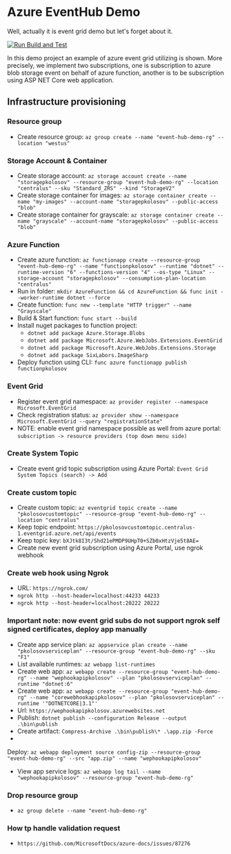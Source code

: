 # Azure EventHub Demo

Well, actually it is event grid demo but let's forget about it.

[![Run Build and Test](https://github.com/kolosovpetro/EventHubDemo.AZ204/actions/workflows/run-build-and-test-dotnet.yml/badge.svg)](https://github.com/kolosovpetro/EventHubDemo.AZ204/actions/workflows/run-build-and-test-dotnet.yml)

In this demo project an example of azure event grid utilizing is shown.
More precisely, we implement two subscriptions, one is subscription to azure blob storage event on behalf of azure
function,
another is to be subscription using ASP NET Core web application.

## Infrastructure provisioning

### Resource group

- Create resource group: `az group create --name "event-hub-demo-rg" --location "westus"`

### Storage Account & Container

- Create storage
  account: `az storage account create --name "storagepkolosov" --resource-group "event-hub-demo-rg" --location "centralus" --sku "Standard_ZRS" --kind "StorageV2"`
- Create storage
  container for
  images: `az storage container create --name "my-images" --account-name "storagepkolosov" --public-access "blob"`
- Create storage container for
  grayscale: `az storage container create --name "grayscale" --account-name "storagepkolosov" --public-access "blob"`

### Azure Function

- Create azure
  function: `az functionapp create --resource-group "event-hub-demo-rg" --name "functionpkolosov" --runtime "dotnet" --runtime-version "6" --functions-version "4" --os-type "Linux" --storage-account "storagepkolosov" --consumption-plan-location "centralus"`
- Run in folder: `mkdir AzureFunction && cd AzureFunction && func init --worker-runtime dotnet --force`
- Create function: `func new --template "HTTP trigger" --name "Grayscale"`
- Build & Start function: `func start --build`
- Install nuget packages to function project:
    - `dotnet add package Azure.Storage.Blobs`
    - `dotnet add package Microsoft.Azure.WebJobs.Extensions.EventGrid`
    - `dotnet add package Microsoft.Azure.WebJobs.Extensions.Storage`
    - `dotnet add package SixLabors.ImageSharp`
- Deploy function using CLI: `func azure functionapp publish functionpkolosov`

### Event Grid

- Register event grid namespace: `az provider register --namespace Microsoft.EventGrid`
- Check registration status: `az provider show --namespace Microsoft.EventGrid --query "registrationState"`
- NOTE: enable event grid namespace possible as well from azure
  portal: `subscription -> resource providers (top down menu side)`

### Create System Topic

- Create event grid topic subscription using Azure Portal: `Event Grid System Topics (search) -> Add`

### Create custom topic

- Create custom
  topic: `az eventgrid topic create --name "pkolosovcustomtopic" --resource-group "event-hub-demo-rg" --location "centralus"`
- Keep topic endpoint: `https://pkolosovcustomtopic.centralus-1.eventgrid.azure.net/api/events`
- Keep topic key: `bXJtk8I3t/Shd21ePMDP9UHpT0+SZb0xHtzVje5t8AE=`
- Create new event grid subscription using Azure Portal, use ngrok webhook

### Create web hook using Ngrok

- URL: `https://ngrok.com/`
- `ngrok http --host-header=localhost:44233 44233`
- `ngrok http --host-header=localhost:20222 20222`

### Important note: now event grid subs do not support ngrok self signed certificates, deploy app manually

- Create app service
  plan: `az appservice plan create --name "pkolosovserviceplan" --resource-group "event-hub-demo-rg" --sku "F1"`
- List available runtimes: `az webapp list-runtimes`
- Create web
  app: `az webapp create --resource-group "event-hub-demo-rg" --name "wephookapipkolosov" --plan "pkolosovserviceplan" --runtime "dotnet:6"`
- Create web
  app: `az webapp create --resource-group "event-hub-demo-rg" --name "corewebhookapipkolosov" --plan "pkolosovserviceplan" --runtime '"DOTNETCORE|3.1"'`
- Url: `https://wephookapipkolosov.azurewebsites.net`
- Publish: `dotnet publish --configuration Release --output .\bin\publish`
- Create artifact: `Compress-Archive .\bin\publish\* .\app.zip -Force`
-
Deploy: `az webapp deployment source config-zip --resource-group "event-hub-demo-rg" --src "app.zip" --name "wephookapipkolosov"`
- View app service logs: `az webapp log tail --name "wephookapipkolosov" --resource-group "event-hub-demo-rg"`

### Drop resource group

- `az group delete --name "event-hub-demo-rg"`

### How tp handle validation request

- `https://github.com/MicrosoftDocs/azure-docs/issues/87276`
